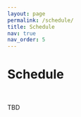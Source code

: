 ```yaml
---
layout: page
permalink: /schedule/
title: Schedule
nav: true
nav_order: 5
---
```

# Schedule
<br>

<!-- | &nbsp;&nbsp;&nbsp;&nbsp;&nbsp;&nbsp;&nbsp;&nbsp;&nbsp;&nbsp;&nbsp;&nbsp;&nbsp; | &nbsp;&nbsp;&nbsp;| -->
<!-- |-------------|:-------------| -->
<!-- |__AM__&nbsp;&nbsp;&nbsp;&nbsp;&nbsp;&nbsp;&nbsp;&nbsp;&nbsp;&nbsp;&nbsp;&nbsp;&nbsp;&nbsp;&nbsp;&nbsp;&nbsp;&nbsp;&nbsp;&nbsp;|| -->
<!-- | 8:40-9:00 | Opening Remarks | -->
<!-- | 9:00-9:30 | Invited Talk 1 - Tatsunori Hashimoto | -->
<!-- | 9:30-10:00 | Invited Talk 2 - Nazneen Rajani | -->
<!-- | 10:00-10:15 | Break | -->
<!-- | 10:15-10:45 | Invited Talk 3 – Fei Xia | -->
<!-- | 10:45-11:30 | Panel 1: Key Techniques, Insights, and Challenges in Building Instruction-following Models -->
<!-- |  | Panelists: Alex Tamkin, Albert Webson, Fei Xia, Prithviraj (Raj) Ammanabrolu, Hyung Won Chung | -->
<!-- |-------------|:-------------| -->
<!-- |__PM__|| -->
<!-- | 13:00-14:00 | Poster Session | -->
<!-- | 14:00-14:30 | Invited Talk 4 - Sara Hooker | -->
<!-- | 14:30-15:00 | Invited Talk 5 - Alex Tamkin | -->
<!-- | 15:00-15:15 | Break  | -->
<!-- | 15:15-16:00  | Panel 2: Open and Collaborative Strategies for the Large Language Model Adaptation| -->
<!-- |  | Panelists: Nazneen Rajani, Colin Raffel, Hao Zhang, Tatsunori Hashimoto | -->
<!-- | 16:00-17:20 | Oral Presentations (10 min each) | -->
<!-- | | 1. Understanding Hidden Context in Preference Learning: Consequences for RLHF | -->
<!-- | | 2. Tensor Trust: Interpretable Prompt Injection Attacks from an Online Game | -->
<!-- | | 3. Understanding the Effects of RLHF on LLM Generalisation and Diversity | -->
<!-- | | 4. Learning Interactive Real-World Simulators | -->
<!-- | | 5. Interactive Planning Using Large Language Models for Partially Observable Robotics Tasks | -->
<!-- | | 6. Self-RAG: Self-reflective Retrieval Augmented Generation | -->
<!-- | | 7. Delve into PPO: Implementation Matters for Stable RLHF | -->
<!-- | | 8. FLASK: Fine-grained Language Model Evaluation based on Alignment Skill Sets | -->
<!-- | 17:20-17:30 | Closing Remarks | -->

TBD
